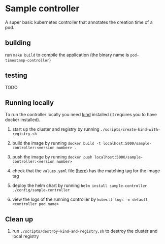 # Sample controller

A super basic kubernetes controller that annotates the creation time of a pod.

## building

run `make build` to compile the application (the binary name is `pod-timestamp-controller`)

## testing

TODO

## Running locally

To run the controller locally you need [kind](https://github.com/kubernetes-sigs/kind) installed (it requires you to
have docker installed).

1. start up the cluster and registry by running `./scripts/create-kind-with-registry.sh`

2. build the image by running `docker build -t localhost:5000/sample-controller:<version number> .`

3. push the image by running `docker push localhost:5000/sample-controller:<version number>`

4. check that the `values.yaml` file ([here](./config/sample-controller/values.yaml)) has the matching tag for the image
   tag

5. deploy the helm chart by running `helm install sample-controller ./config/sample-controller`

6. view the logs of the running controller by `kubectl logs -n default <controller pod name>`

## Clean up

1. run `./scripts/destroy-kind-and-registry.sh` to destroy the cluster and local registry